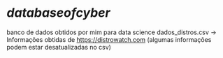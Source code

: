 # ***databaseofcyber*** #
banco de dados obtidos por mim para data science
dados_distros.csv -> Informações obtidas de https://distrowatch.com (algumas informações podem estar desatualizadas no csv)
